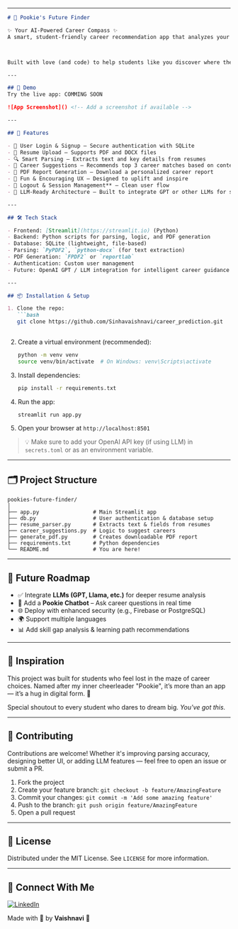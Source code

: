 
---

```markdown
# 🌟 Pookie's Future Finder

✨ Your AI-Powered Career Compass ✨  
A smart, student-friendly career recommendation app that analyzes your resume and suggests personalized career paths — all wrapped in a cute, encouraging interface.



Built with love (and code) to help students like you discover where they shine brightest.

---

## 🚀 Demo
Try the live app: COMMING SOON

![App Screenshot]() <!-- Add a screenshot if available -->

---

## 🎯 Features

- 🔐 User Login & Signup – Secure authentication with SQLite
- 📄 Resume Upload – Supports PDF and DOCX files
- 🔍 Smart Parsing – Extracts text and key details from resumes
- 💼 Career Suggestions – Recommends top 3 career matches based on content
- 📄 PDF Report Generation – Download a personalized career report
- 🎈 Fun & Encouraging UX – Designed to uplift and inspire
- 🚪 Logout & Session Management** – Clean user flow
- 🧠 LLM-Ready Architecture – Built to integrate GPT or other LLMs for smarter insights

---

## 🛠️ Tech Stack

- Frontend: [Streamlit](https://streamlit.io) (Python)
- Backend: Python scripts for parsing, logic, and PDF generation
- Database: SQLite (lightweight, file-based)
- Parsing: `PyPDF2`, `python-docx` (for text extraction)
- PDF Generation: `FPDF2` or `reportlab`
- Authentication: Custom user management
- Future: OpenAI GPT / LLM integration for intelligent career guidance

---

## 📦 Installation & Setup

1. Clone the repo:
   ```bash
   git clone https://github.com/Sinhavaishnavi/career_prediction.git
   
   ```

2. Create a virtual environment (recommended):
   ```bash
   python -m venv venv
   source venv/bin/activate  # On Windows: venv\Scripts\activate
   ```

3. Install dependencies:
   ```bash
   pip install -r requirements.txt
   ```

4. Run the app:
   ```bash
   streamlit run app.py
   ```

5. Open your browser at `http://localhost:8501`

> 💡 Make sure to add your OpenAI API key (if using LLM) in `secrets.toml` or as an environment variable.

---

## 🗂️ Project Structure

```
pookies-future-finder/
│
├── app.py                 # Main Streamlit app
├── db.py                  # User authentication & database setup
├── resume_parser.py       # Extracts text & fields from resumes
├── career_suggestions.py  # Logic to suggest careers
├── generate_pdf.py        # Creates downloadable PDF report
├── requirements.txt       # Python dependencies
└── README.md              # You are here!
```

---

## 🌱 Future Roadmap

- ✅ Integrate **LLMs (GPT, Llama, etc.)** for deeper resume analysis
- 💬 Add a **Pookie Chatbot** – Ask career questions in real time
- 🌐 Deploy with enhanced security (e.g., Firebase or PostgreSQL)
- 🌍 Support multiple languages
- 📊 Add skill gap analysis & learning path recommendations

---

## 💖 Inspiration

This project was built for students who feel lost in the maze of career choices. Named after my inner cheerleader "Pookie", it’s more than an app — it’s a hug in digital form. 🤗

Special shoutout to every student who dares to dream big. *You've got this.*

---

## 🙌 Contributing

Contributions are welcome! Whether it's improving parsing accuracy, designing better UI, or adding LLM features — feel free to open an issue or submit a PR.

1. Fork the project
2. Create your feature branch: `git checkout -b feature/AmazingFeature`
3. Commit your changes: `git commit -m 'Add some amazing feature'`
4. Push to the branch: `git push origin feature/AmazingFeature`
5. Open a pull request

---

## 📄 License

Distributed under the MIT License. See `LICENSE` for more information.

---

## 💌 Connect With Me

[![LinkedIn](https://img.shields.io/badge/LinkedIn-0A66C2?style=for-the-badge&logo=linkedin&logoColor=white)](https://linkedin.com/in/9211)


Made with 💖 by **Vaishnavi**  🌸



